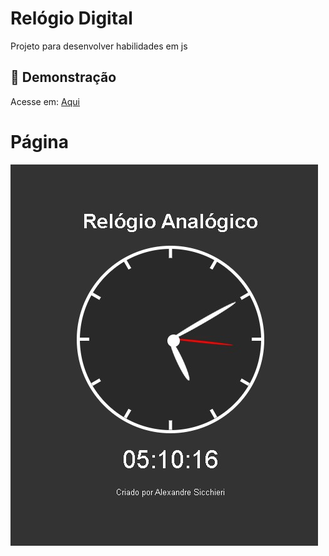 # Relógio Digital
Projeto para desenvolver habilidades em js

## 📄 Demonstração

Acesse em: <a href="https://alexandresican.github.io/relogio-digital/" target="blank">Aqui</a>

# Página

<img src="https://github.com/AlexandreSican/images/blob/main/relogio.jpg?raw=true"/>




